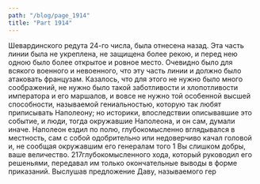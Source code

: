 ```yaml
---
path: "/blog/page_1914"
title: "Part 1914"
---
```


 Шевардинского редута 24-го числа, была отнесена назад. Эта часть линии была не укреплена, не защищена более рекою, и перед нею одною было более открытое и ровное место. Очевидно было для всякого военного и невоенного, что эту часть линии и должно было атаковать французам. Казалось, что для этого не нужно было много соображений, не нужно было такой заботливости и хлопотливости императора и его маршалов, и вовсе не нужно той особенной высшей способности, называемой гениальностью, которую так любят приписывать Наполеону; но историки, впоследствии описывавшие это событие, и люди, тогда окружавшие Наполеона, и он сам, думали иначе.
Наполеон ездил по полю, глубокомысленно вглядывался в местность, сам с собой одобрительно или недоверчиво качал головой и, не сообщая окружавшим его генералам того 1 Вы слишком добры, ваше величество.
217глубокомысленного хода, который руководил его решеньями, передавал им только окончательные выводы в форме приказаний. Выслушав предложение Даву, называемого гер
